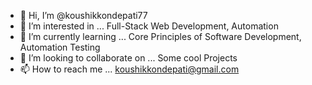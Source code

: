 - 👋 Hi, I’m @koushikkondepati77
- 👀 I’m interested in ... Full-Stack Web Development, Automation
- 🌱 I’m currently learning ... Core Principles of Software Development, Automation Testing
- 💞️ I’m looking to collaborate on ... Some cool Projects
- 📫 How to reach me ... koushikkondepati@gmail.com

<!---
koushikkondepati77/koushikkondepati77 is a ✨ special ✨ repository because its `README.md` (this file) appears on your GitHub profile.
You can click the Preview link to take a look at your changes.
--->
